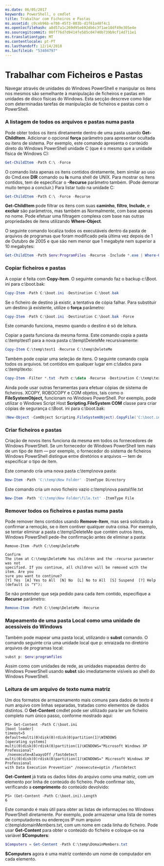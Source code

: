 ```yaml
---
ms.date: 06/05/2017
keywords: PowerShell, o cmdlet
title: Trabalhar com Ficheiros e Pastas
ms.assetid: c0ceb96b-e708-45f3-803b-d1f61a48f4c1
ms.openlocfilehash: a8d57a1c269d95e692db6c3f1ae10df49e305e4e
ms.sourcegitcommit: 00ff76d7d9414fe585c04740b739b9cf14d711e1
ms.translationtype: MT
ms.contentlocale: pt-PT
ms.lasthandoff: 12/14/2018
ms.locfileid: "53404797"
---
```

# <a name="working-with-files-and-folders"></a>Trabalhar com Ficheiros e Pastas

Navegar através de unidades do Windows PowerShell e manipular os itens nos mesmos são semelhante à manipulação de ficheiros e pastas em unidades de disco físicas do Windows. Esta secção descreve como lidar com determinadas tarefas de manipulação de ficheiros e pastas com o PowerShell.

### <a name="listing-all-the-files-and-folders-within-a-folder"></a>A listagem de todos os arquivos e pastas numa pasta

Pode obter todos os itens diretamente dentro de uma pasta usando **Get-ChildItem**. Adicionar o opcional **força** parâmetro para apresentar ocultada ou itens de sistema. Por exemplo, este comando apresenta o conteúdo direto do Windows PowerShell unidade C (que é o mesmo que a unidade física de Windows C):

```powershell
Get-ChildItem -Path C:\ -Force
```

O comando lista apenas os itens contidos diretamente, bem similar ao uso do Cmd.exe **DIR** comando ou **ls** numa shell de UNIX. Para mostrar os itens contidos, tem de especificar o **-Recurse** parâmetro também. (Pode demorar muito tempo a concluir.) Para listar tudo na unidade C:

```powershell
Get-ChildItem -Path C:\ -Force -Recurse
```

**Get-ChildItem** pode filtrar os itens com suas **caminho**, **filtro**, **Include**, e **excluir** são parâmetros, mas também as Normalmente, com base apenas no nome. Pode efetuar uma filtragem complexa com base nas outras propriedades de itens utilizando **Where-Object**.

O seguinte comando localiza todos os executáveis dentro da pasta de arquivos de programas que foram modificado pela última vez depois de 1 de Outubro de 2005 e que são nem menor que 1 megabyte nem superior a 10 megabytes:

```powershell
Get-ChildItem -Path $env:ProgramFiles -Recurse -Include *.exe | Where-Object -FilterScript {($_.LastWriteTime -gt '2005-10-01') -and ($_.Length -ge 1mb) -and ($_.Length -le 10mb)}
```

### <a name="copying-files-and-folders"></a>Copiar ficheiros e pastas

A copiar é feita com **Copy-Item**. O seguinte comando faz o backup c:\\Boot. ini para c:\\boot.bak:

```powershell
Copy-Item -Path C:\boot.ini -Destination C:\boot.bak
```

Se o ficheiro de destino já existir, a tentativa de cópia falhar. Para substituir um destino já existente, utilize o **força** parâmetro:

```powershell
Copy-Item -Path C:\boot.ini -Destination C:\boot.bak -Force
```

Este comando funciona, mesmo quando o destino é só de leitura.

Copiar a pasta funciona da mesma forma. Este comando copia a pasta c:\\temp\\test1 para a nova pasta c:\\temp\\DeleteMe recursivamente:

```powershell
Copy-Item C:\temp\test1 -Recurse C:\temp\DeleteMe
```

Também pode copiar uma seleção de itens. O seguinte comando copia todos os arquivos. txt contidos em qualquer lugar em c:\\dados para c:\\temp\\texto:

```powershell
Copy-Item -Filter *.txt -Path c:\data -Recurse -Destination C:\temp\text
```

Ainda pode usar outras ferramentas para efetuar cópias de sistema de ficheiros. XCOPY, ROBOCOPY e COM objetos, tais como o **FileSystemObject,** funcionam no Windows PowerShell. Por exemplo, pode utilizar o Windows Script Host **Scripting.FileSystem COM** classe para criar cópias de segurança c:\\Boot. ini para c:\\boot.bak:

```powershell
(New-Object -ComObject Scripting.FileSystemObject).CopyFile('C:\boot.ini', 'C:\boot.bak')
```

### <a name="creating-files-and-folders"></a>Criar ficheiros e pastas

Criação de novos itens funciona da mesma em todos os fornecedores de Windows PowerShell. Se um fornecedor de Windows PowerShell tem mais de um tipo de item — por exemplo, o fornecedor do sistema de ficheiros Windows PowerShell distingue entre diretórios e arquivos — tem de especificar o tipo de item.

Este comando cria uma nova pasta c:\\temp\\nova pasta:

```powershell
New-Item -Path 'C:\temp\New Folder' -ItemType Directory
```

Este comando cria um novo ficheiro vazio c:\\temp\\nova pasta\\file.txt

```powershell
New-Item -Path 'C:\temp\New Folder\file.txt' -ItemType File
```

### <a name="removing-all-files-and-folders-within-a-folder"></a>Remover todos os ficheiros e pastas numa pasta

Pode remover itens contidos usando **Remove-Item**, mas será solicitado a confirmar a remoção, se o item contiver qualquer outra coisa. Por exemplo, se tentar eliminar a pasta c:\\temp\\DeleteMe que contém outros itens, Windows PowerShell pede-lhe confirmação antes de eliminar a pasta:

```
Remove-Item -Path C:\temp\DeleteMe

Confirm
The item at C:\temp\DeleteMe has children and the -recurse parameter was not
specified. If you continue, all children will be removed with the item. Are you
sure you want to continue?
[Y] Yes  [A] Yes to All  [N] No  [L] No to All  [S] Suspend  [?] Help
(default is "Y"):
```

Se não pretender que seja pedido para cada item contido, especifique a **Recurse** parâmetro:

```powershell
Remove-Item -Path C:\temp\DeleteMe -Recurse
```

### <a name="mapping-a-local-folder-as-a-windows-accessible-drive"></a>Mapeamento de uma pasta Local como uma unidade de acessíveis do Windows

Também pode mapear uma pasta local, utilizando o **subst** comando. O comando seguinte cria uma unidade local que p: enraizada no diretório arquivos de programas local:

```powershell
subst p: $env:programfiles
```

Assim como com unidades de rede, as unidades mapeadas dentro do Windows PowerShell usando **subst** são imediatamente visíveis ao shell do Windows PowerShell.

### <a name="reading-a-text-file-into-an-array"></a>Leitura de um arquivo de texto numa matriz

Um dos formatos de armazenamento mais comuns para dados de texto é num arquivo com linhas separadas, tratadas como elementos de dados distintos. O **Get-Content** cmdlet pode ser utilizado para ler um ficheiro completo num único passo, conforme mostrado aqui:

```
PS> Get-Content -Path C:\boot.ini
[boot loader]
timeout=5
default=multi(0)disk(0)rdisk(0)partition(1)\WINDOWS
[operating systems]
multi(0)disk(0)rdisk(0)partition(1)\WINDOWS="Microsoft Windows XP Professional"
 /noexecute=AlwaysOff /fastdetect
multi(0)disk(0)rdisk(0)partition(1)\WINDOWS=" Microsoft Windows XP Professional
with Data Execution Prevention" /noexecute=optin /fastdetect
```

**Get-Content** já trata os dados lidos do arquivo como uma matriz, com um elemento por linha de conteúdo do ficheiro. Pode confirmar isto, verificando a **comprimento** do conteúdo devolvido:

```
PS> (Get-Content -Path C:\boot.ini).Length
6
```

Este comando é mais útil para obter as listas de informações no Windows PowerShell diretamente. Por exemplo, pode armazenar uma lista de nomes de computadores ou endereços IP num arquivo c:\\temp\\domainMembers.txt, com um nome em cada linha do ficheiro. Pode usar **Get-Content** para obter o conteúdo do ficheiro e coloque-os na variável **$Computers**:

```powershell
$Computers = Get-Content -Path C:\temp\DomainMembers.txt
```

**$Computers** agora é uma matriz contendo um nome de computador em cada elemento.
